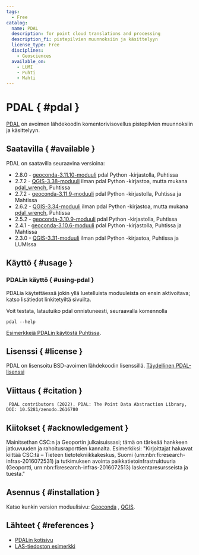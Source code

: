 ```yaml
---
tags:
  - Free
catalog:
  name: PDAL
  description: for point cloud translations and processing
  description_fi: pistepilvien muunnoksiin ja käsittelyyn
  license_type: Free
  disciplines:
    - Geosciences
  available_on:
    - LUMI
    - Puhti
    - Mahti
---
```


# PDAL { #pdal }

[PDAL](https://www.pdal.io/) on avoimen lähdekoodin komentorivisovellus pistepilvien muunnoksiin ja käsittelyyn.

## Saatavilla { #available }

PDAL on saatavilla seuraavina versioina:

* 2.8.0 - [geoconda-3.11.10-moduuli](geoconda.md) pdal Python -kirjastolla, Puhtissa
* 2.7.2 - [QGIS-3.38-moduuli](qgis.md) ilman pdal Python -kirjastoa, mutta mukana [pdal_wrench](https://github.com/PDAL/wrench), Puhtissa
* 2.7.2 - [geoconda-3.11.9-moduuli](geoconda.md) pdal Python -kirjastolla, Puhtissa ja Mahtissa
* 2.6.2 - [QGIS-3.34-moduuli](qgis.md) ilman pdal Python -kirjastoa, mutta mukana [pdal_wrench](https://github.com/PDAL/wrench), Puhtissa
* 2.5.2 - [geoconda-3.10.9-moduuli](geoconda.md) pdal Python -kirjastolla, Puhtissa
* 2.4.1 - [geoconda-3.10.6-moduuli](geoconda.md) pdal Python -kirjastolla, Puhtissa ja Mahtissa
* 2.3.0 - [QGIS-3.31-moduuli](qgis.md) ilman pdal Python -kirjastoa, Puhtissa ja LUMIssa

## Käyttö { #usage }

### PDALin käyttö { #using-pdal }

PDALia käytettäessä jokin yllä luetelluista moduuleista on ensin aktivoitava; katso lisätiedot linkitetyiltä sivuilta.

Voit testata, latautuiko pdal onnistuneesti, seuraavalla komennolla

`pdal --help`

[Esimerkkejä PDALin käytöstä Puhtissa](https://github.com/csc-training/geocomputing/tree/master/pdal).

## Lisenssi { #license }

PDAL on lisensoitu BSD-avoimen lähdekoodin lisenssillä. [Täydellinen PDAL-lisenssi](https://pdal.io/en/latest/copyright.html)

## Viittaus { #citation }

```  PDAL contributors (2022). PDAL: The Point Data Abstraction Library, DOI: 10.5281/zenodo.2616780  ```

## Kiitokset { #acknowledgement }

Mainitsethan CSC:n ja Geoportin julkaisuissasi; tämä on tärkeää hankkeen jatkuvuuden ja rahoitusraporttien kannalta.
Esimerkiksi: "Kirjoittajat haluavat kiittää CSC:tä – Tieteen tietotekniikkakeskus, Suomi (urn:nbn:fi:research-infras-2016072531) ja tutkimuksen avointa paikkatietoinfrastruktuuria (Geoportti, urn:nbn:fi:research-infras-2016072513) laskentaresursseista ja tuesta."

## Asennus { #installation }

Katso kunkin version moduulisivu: [Geoconda](./geoconda.md) , [QGIS](./qgis.md).

## Lähteet { #references }

* [PDALin kotisivu](https://pdal.io/)
* [LAS-tiedoston esimerkki](https://pdal.io/en/latest/tutorial/las.html)